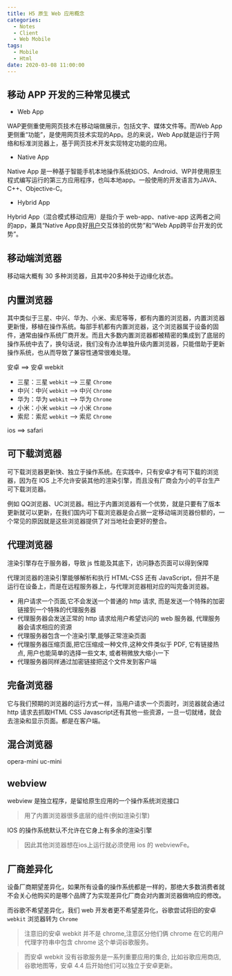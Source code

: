 ```yaml
---
title: H5 原生 Web 应用概念
categories:
  - Notes
  - Client
  - Web Mobile
tags:
  - Mobile
  - Html
date: 2020-03-08 11:00:00
---
```


## 移动 APP 开发的三种常见模式

- Web App

WAP更侧重使用网页技术在移动端做展示，包括文字、媒体文件等。而Web App更侧重“功能”，是使用网页技术实现的App。总的来说，Web App就是运行于网络和标准浏览器上，基于网页技术开发实现特定功能的应用。

- Native App

Native App 是一种基于智能手机本地操作系统如iOS、Android、WP并使用原生程式编写运行的第三方应用程序，也叫本地app。一般使用的开发语言为JAVA、C++、Objective-C。

- Hybrid App

Hybrid App（混合模式移动应用）是指介于 web-app、native-app 这两者之间的app，兼具“Native App良好[用户](https://baike.baidu.com/item/用户/3621489)交互体验的优势”和“Web App跨平台开发的优势”。

<!-- more -->

## 移动端浏览器

移动端大概有 30 多种浏览器，且其中20多种处于边缘化状态。

## 内置浏览器

其中类似于三星、中兴、华为、小米、索尼等等，都有内置的浏览器，内置浏览器更新慢，移植在操作系统。每部手机都有内置浏览器，这个浏览器属于设备的固件，通常由操作系统厂商开发。而且大多数内置浏览器都被精密的集成到了底层的操作系统中去了，换句话说，我们没有办法单独升级内置浏览器，只能借助于更新操作系统，也从而导致了兼容性通常很难处理。

安卓 ==> 安卓 webkit

- ​三星：三星 `webkit` --> 三星 `Chrome`
- ​中兴：中兴 `webkit` --> 中兴 `Chrome`
- ​华为：华为 `webkit` --> 华为 `Chrome`
- ​小米：小米 `webkit` --> 小米 `Chrome`
- ​索尼：索尼 `webkit` --> 索尼 `Chrome`

ios ==> safari

## 可下载浏览器

可下载浏览器更新快、独立于操作系统。在实践中，只有安卓才有可下载的浏览器，因为在 IOS 上不允许安装其他的渲染引擎，而且没有厂商会为小的平台生产可下载浏览器。

例如 QQ浏览器、UC浏览器。相比于内置浏览器有一个优势，就是只要有了版本更新就可以更新，在我们国内可下载浏览器是会占据一定移动端浏览器份额的，一个常见的原因就是这些浏览器提供了对当地社会更好的整合。

## 代理浏览器

渲染引擎存在于服务器，导致 js 性能及其底下，访问静态页面可以得到保障

代理浏览器的渲染引擎能够解析和执行 HTML-CSS 还有 JavaScript，但并不是运行在设备上，而是在远程服务器上，与代理浏览器相对应的叫完备浏览器。

- 用户请求一个页面,它不会发送一个普通的 http 请求, 而是发送一个特殊的加密链接到一个特殊的代理服务器
- 代理服务器会发送正常的 http 请求给用户希望访问的 web 服务器, 代理服务器会请求相应的资源
- 代理服务器包含一个渲染引擎,能够正常渲染页面
- 代理服务器压缩页面,把它压缩成一种文件,这种文件类似于 PDF, 它有链接热点, 用户也能简单的选择一些文本, 或者稍微放大缩小一下
- 代理服务器同样通过加密链接把这个文件发到客户端

## 完备浏览器

它与我们预期的浏览器的运行方式一样，当用户请求一个页面时，浏览器就会通过 http 请求去抓取HTML CSS Javascript还有其他一些资源，一旦一切就绪，就会去渲染和显示页面。都是在客户端。

## 混合浏览器

opera-mini	uc-mini

## webview

webview 是独立程序，是留给原生应用的一个操作系统浏览接口

> 用了内置浏览器很多底层的组件(例如渲染引擎)

IOS 的操作系统默认不允许在它身上有多余的渲染引擎

> 因此其他浏览器想在ios上运行就必须使用 ios 的 webviewFe。

## 厂商差异化

设备厂商期望差异化，如果所有设备的操作系统都是一样的，那绝大多数消费者就不会关心他购买的是哪个品牌了为实现差异化厂商会对内置浏览器做响应的修改。

而谷歌不希望差异化，我们 web 开发者更不希望差异化，谷歌尝试将旧的安卓 `webkit` 浏览器转为 `Chrome`

> 注意旧的安卓 webkit 并不是 chrome,注意区分他们俩 chrome 在它的用户代理字符串中包含 chrome 这个单词谷歌服务。

> 而安卓 webkit 没有谷歌服务是一系列重要应用的集合, 比如谷歌应用商店, 谷歌地图等，安卓 4.4 后开始他们可以独立于安卓更新。
